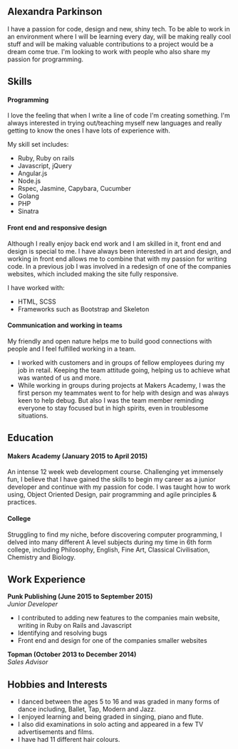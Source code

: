 ## Alexandra Parkinson

I have a passion for code, design and new, shiny tech. To be able to work in an environment where I will be learning every day, will be making really cool stuff and will be making valuable contributions to a project would be a dream come true. I'm looking to work with people who also share my passion for programming.

## Skills

#### Programming 

I love the feeling that when I write a line of code I'm creating something. I'm always interested in trying out/teaching myself new languages and really getting to know the ones I have lots of experience with.

My skill set includes:
 - Ruby, Ruby on rails
 - Javascript, jQuery
 - Angular.js
 - Node.js
 - Rspec, Jasmine, Capybara, Cucumber
 - Golang
 - PHP
 - Sinatra

#### Front end and responsive design

Although I really enjoy back end work and I am skilled in it, front end and design is special to me. I have always been interested in art and design, and working in front end allows me to combine that with my passion for writing code.
In a previous job I was involved in a redesign of one of the companies websites, which included making the site fully responsive.

I have worked with:
 - HTML, SCSS
 - Frameworks such as Bootstrap and Skeleton

#### Communication and working in teams

My friendly and open nature helps me to build good connections with people and I feel fulfilled working in a team.

- I worked with customers and in groups of fellow employees during my job in retail. Keeping the team attitude going, helping us to achieve what was wanted of us and more.
- While working in groups during projects at Makers Academy, I was the first person my teammates went to for help with design and was always keen to help debug. But also I was the team member reminding everyone to stay focused but in high spirits, even in troublesome situations.

## Education

#### Makers Academy (January 2015 to April 2015)

An intense 12 week web development course. Challenging yet immensely fun, I believe that I have gained the skills to begin my career as a junior developer and continue with my passion for code.
I was taught how to work using, Object Oriented Design, pair programming and agile principles & practices.

#### College

Struggling to find my niche, before discovering computer programming, I delved into many different A level subjects during my time in 6th form college, including Philosophy, English, Fine Art, Classical Civilisation, Chemistry and Biology.

## Work Experience

**Punk Publishing (June 2015 to September 2015)**  
*Junior Developer*
 - I contributed to adding new features to the companies main website, writing in Ruby on Rails and Javascript
 - Identifying and resolving bugs 
 - Front end and design for one of the companies smaller websites

**Topman (October 2013 to December 2014)**  
*Sales Advisor*

## Hobbies and Interests

- I danced between the ages 5 to 16 and was graded in many forms of dance including, Ballet, Tap, Modern and Jazz.
- I enjoyed learning and being graded in singing, piano and flute.
- I also did examinations in solo acting and appeared in a few TV advertisements and films.
- I have had 11 different hair colours.
